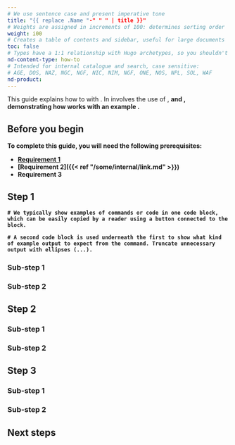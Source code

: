 ```yaml
---
# We use sentence case and present imperative tone
title: "{{ replace .Name "-" " " | title }}"
# Weights are assigned in increments of 100: determines sorting order
weight: i00
# Creates a table of contents and sidebar, useful for large documents
toc: false
# Types have a 1:1 relationship with Hugo archetypes, so you shouldn't need to change this
nd-content-type: how-to
# Intended for internal catalogue and search, case sensitive:
# AGE, DOS, NAZ, NGC, NGF, NIC, NIM, NGF, ONE, NOS, NPL, SOL, WAF
nd-product:
---
```


[//]: # "These are Markdown comments to guide you through document structure. Remove them as you go, as well as any unnecessary sections."
[//]: # "Use underscores for _italics_, and double asterisks for **bold**."
[//]: # "Backticks are for `monospace`, used sparingly and reserved mostly for executable names - they can cause formatting problems. Avoid them in tables: use italics instead."

[//]: # "Begin each document with a sentence or two explaining what the purpose of the guide is, and what high-level actions to expect. No need to adhere precisely the example text given anywhere in this template."

This guide explains how to <X> with <Y>. In involves the use of <A>, <B> and <C>, demonstrating how <X> works with an example <Z>.

## Before you begin

[//]: # "List everything someone will need installed or configured before it's required. Link directly to installation guides where possible."

To complete this guide, you will need the following prerequisites:

- [Requirement 1](some-external-link)
- [Requirement 2]({{< ref "/some/internal/link.md" >}})
- Requirement 3

[//]: # "Note the style of link for requirement two: keep the markdown extension. Links are resolved from the root of the documentation folder, often /site."

## Step 1

[//]: # "Explain the initial step: this is usually creating or configuring a resource. Sub-steps may not be necessary, depending on complexity."

```shell
# We typically show examples of commands or code in one code block, which can be easily copied by a reader using a button connected to the block.
```

```text
# A second code block is used underneath the first to show what kind of example output to expect from the command. Truncate unnecessary output with ellipses (...).
```

### Sub-step 1

[//]: # "Sub-steps are ways of breaking steps into even smaller sections. Each step or sub-step should focus on one thing at a time: a user should be able to stop at the end of section and come back afterwards without leaving their software in a non-functional state."

### Sub-step 2

[//]: # "A useful final sub-step for a given section is some kind of verification or testing, so the reader is confident the steps have been successful."

## Step 2

[//]: # "Explain any additional steps required. If the how-to guide involves multiple components, each component can have its own step for delineation."

### Sub-step 1

### Sub-step 2

## Step 3

[//]: # "The final step of a how-to guide is usually a final test, and summarizes all of the previous steps taken to accomplish the purpose of the guide."

### Sub-step 1

### Sub-step 2

## Next steps

[//]: # "Link to the most common use cases after this specific instruction. For example. configuration usually follows installation."
